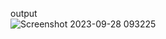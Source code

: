 output <br>
![Screenshot 2023-09-28 093225](https://github.com/sIUzyy/comms-matrix-r/assets/122611993/101e8640-6786-45a3-af82-b7152871a6d2)
